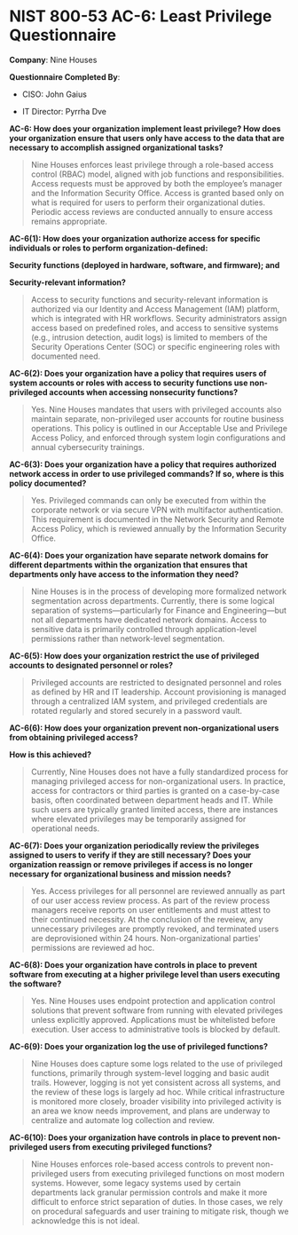 # NIST 800-53 AC-6: Least Privilege Questionnaire

**Company**: Nine Houses

**Questionnaire Completed By**:

* CISO: John Gaius

* IT Director: Pyrrha Dve

**AC-6: How does your organization implement least privilege? How does your organization ensure that users only have access to the data that are necessary to accomplish assigned organizational tasks?**

> Nine Houses enforces least privilege through a role-based access control (RBAC) model, aligned with job functions and responsibilities. Access requests must be approved by both the employee’s manager and the Information Security Office. Access is granted based only on what is required for users to perform their organizational duties. Periodic access reviews are conducted annually to ensure access remains appropriate.

**AC-6(1): How does your organization authorize access for specific individuals or roles to perform organization-defined:**

**Security functions (deployed in hardware, software, and firmware); and**

**Security-relevant information?**

> Access to security functions and security-relevant information is authorized via our Identity and Access Management (IAM) platform, which is integrated with HR workflows. Security administrators assign access based on predefined roles, and access to sensitive systems (e.g., intrusion detection, audit logs) is limited to members of the Security Operations Center (SOC) or specific engineering roles with documented need.

**AC-6(2): Does your organization have a policy that requires users of system accounts or roles with access to security functions use non-privileged accounts when accessing nonsecurity functions?**

> Yes. Nine Houses mandates that users with privileged accounts also maintain separate, non-privileged user accounts for routine business operations. This policy is outlined in our Acceptable Use and Privilege Access Policy, and enforced through system login configurations and annual cybersecurity trainings.

**AC-6(3): Does your organization have a policy that requires authorized network access in order to use privileged commands? If so, where is this policy documented?**

> Yes. Privileged commands can only be executed from within the corporate network or via secure VPN with multifactor authentication. This requirement is documented in the Network Security and Remote Access Policy, which is reviewed annually by the Information Security Office.

**AC-6(4): Does your organization have separate network domains for different departments within the organization that ensures that departments only have access to the information they need?**

> Nine Houses is in the process of developing more formalized network segmentation across departments. Currently, there is some logical separation of systems—particularly for Finance and Engineering—but not all departments have dedicated network domains. Access to sensitive data is primarily controlled through application-level permissions rather than network-level segmentation. 

**AC-6(5): How does your organization restrict the use of privileged accounts to designated personnel or roles?**

>Privileged accounts are restricted to designated personnel and roles as defined by HR and IT leadership. Account provisioning is managed through a centralized IAM system, and privileged credentials are rotated regularly and stored securely in a password vault.

**AC-6(6): How does your organization prevent non-organizational users from obtaining privileged access?** 

**How is this achieved?**

> Currently, Nine Houses does not have a fully standardized process for managing privileged access for non-organizational users. In practice, access for contractors or third parties is granted on a case-by-case basis, often coordinated between department heads and IT. While such users are typically granted limited access, there are instances where elevated privileges may be temporarily assigned for operational needs.

**AC-6(7): Does your organization periodically review the privileges assigned to users to verify if they are still necessary? Does your organization reassign or remove privileges if access is no longer necessary for organizational business and mission needs?**

> Yes. Access privileges for all personnel are reviewed annually as part of our user access review process. As part of the review process managers receive reports on user entitlements and must attest to their continued necessity. At the conclusion of the reveiew, any unnecessary privileges are promptly revoked, and terminated users are deprovisioned within 24 hours. Non-organizational parties' permissions are reviewed ad hoc.

**AC-6(8): Does your organization have controls in place to prevent software from executing at a higher privilege level than users executing the software?**

>Yes. Nine Houses uses endpoint protection and application control solutions that prevent software from running with elevated privileges unless explicitly approved. Applications must be whitelisted before execution. User access to administrative tools is blocked by default.

**AC-6(9): Does your organization log the use of privileged functions?**

> Nine Houses does capture some logs related to the use of privileged functions, primarily through system-level logging and basic audit trails. However, logging is not yet consistent across all systems, and the review of these logs is largely ad hoc. While critical infrastructure is monitored more closely, broader visibility into privileged activity is an area we know needs improvement, and plans are underway to centralize and automate log collection and review.

**AC-6(10): Does your organization have controls in place to prevent non-privileged users from executing privileged functions?**

> Nine Houses enforces role-based access controls to prevent non-privileged users from executing privileged functions on most modern systems. However, some legacy systems used by certain departments lack granular permission controls and make it more difficult to enforce strict separation of duties. In those cases, we rely on procedural safeguards and user training to mitigate risk, though we acknowledge this is not ideal.
